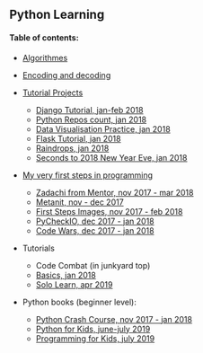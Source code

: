 ## Python Learning

#### Table of contents:
+ [Algorithmes](pyalgos/)
+ [Encoding and decoding](pyencode/)

+ [Tutorial Projects](pyprogs/)
    - [Django Tutorial, jan-feb 2018](pyprogs/django_tutorial/)
    - [Python Repos count, jan 2018](pyprogs/api/)
    - [Data Visualisation Practice, jan 2018](pyprogs/data_visualisation/)
    - [Flask Tutorial, jan 2018](pyprogs/flask_tutorial/)
    - [Raindrops, jan 2018](pyprogs/raindrops/)
    - [Seconds to 2018 New Year Eve, jan 2018](pyprogs/new_year/)

+ [My very first steps in programming](first_steps/)
    - [Zadachi from Mentor, nov 2017 - mar 2018](first_steps/zadachi/)
    - [Metanit, nov - dec 2017](first_steps/metanit/)
    - [First Steps Images, nov 2017 - feb 2018](first_steps/img/)
    - [PyCheckIO, dec 2017 - jan 2018](exercises/checkio/)
    - [Code Wars, dec 2017 - jan 2018](exercises/codewars/)

+ Tutorials
    - Code Combat (in junkyard top)
    - [Basics, jan 2018](first_steps/basics/)
    - [Solo Learn, apr 2019](exercises/solo_learn/)

+ Python books (beginner level):
    - [Python Crash Course, nov 2017 - jan 2018](first_steps/pcc/)
    - [Python for Kids, june-july 2019](pybooks/python4kids/)
    - [Programming for Kids, july 2019](pybooks/programmingForKids/)

